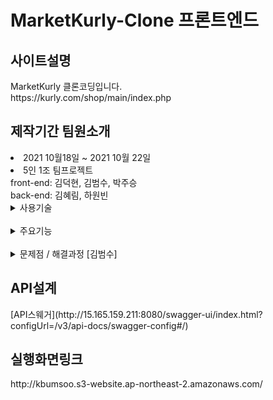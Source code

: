 # MarketKurly-Clone 프론트엔드 
<h2>사이트설명</h2>
MarketKurly 클론코딩입니다.<br>
https://kurly.com/shop/main/index.php<br>

<h2>제작기간 팀원소개</h2> 
<li> 2021 10월18일 ~ 2021 10월 22일</li> 
<li>5인 1조 팀프로젝트<br>
  front-end: 김덕현, 김범수, 박주승 <br> 
  back-end: 김혜림, 하원빈<br>
  
<details markdown = "1">
 <summary>
사용기술
</summary>

  - javascript
  - React 
  - Redux
  - react-router-dom
  - axios
 </details>
<br>
  
  
  <details markdown = "2">
 <summary>
주요기능
</summary>
<br>
  - 상품 읽기
  - 회원가입, 로그인, 로그아웃, 로그인유지
  - 댓글추가
  - 장바구니 추가, 삭제
  - 무한 스크롤
 </details>
<br>
  
   <details markdown = "3">
<summary>
문제점 / 해결과정 [김범수]
</summary>

 - ## 문제 1 제품 상세정보를 눌렀을 때 axios를 통해 받아온 값을 리덕스에 넣고, 그 값을 바로 state에 저장하려고 하면 왜 undefined가 뜰까?

    #### 문제의 원인 추정
    리액트는 비동기처리를 하기 때문에 페이지를 렌더링 할 때, 값을 모두 받아오기 전에 setState를 실행하기 때문에 undefinded가 뜬다.
     <br>
     #### 문제의 해결방법
      - 1. 해당 컴포넌트 안에서 async await을 통해 불러온 후, try구문으로 setState값을 지정한다. (선택함)
      - 2. 코드의 짜임새를 보니 특정한 카드가 onClick 됐을때, 그 컴포넌트에서 바로 history.push가 일어났다. 이를 thunk를 이용하여 모듈 컴포넌트로 dispatch하여 axios
            통신이 모두 끝났을때 .then을 사용하여 history.push를 일으킨다. (값을 모두 받아온 뒤 페이지 이동)
      
     #### 앞으로의 이 문제발생의 방지 방안
     - 해당 내용이 리덕스에 넣을 필요가 없다면 따로 모듈을 빼지 않더라도 async await을 사용할 수 있겠으나, 해당 함수가 다른 함수에서 호출 될 경우를 대비한다면 모듈을 따로
      빼서 작업하여 재사용성을 높일 수 있을 것 같다. 또한 데이터를 모두 로드한 뒤 페이지 이동을 위해 thunk를 이용하여 history를 모듈 안에 then 에서 사용한다.
     
   <br>
     
- ## 문제 2 추가적으로 기능을 구현하던 중 인피니티 스크롤이 구현된 후, 검색한 내용 또한 인피니티 스크롤이 실행 되었을 때, 이전의 상품들로 대체되는 현상 발생
     
     #### 문제의 원인 추정
     api 설계시 검색 기능은 배제되어 있었으나 추가 진행 하면서 검색 api를 새로 만들게 되었다.
     검색을 했을 시 리덕스 스토어의 search 값을 true로 바꾸고, 초기에 상품들을 불러오는 api가 불려올 때에는 search값을 false로 지정하였고, 그에 따라 리스트를 뿌리는
     컴포넌트에서 분기를 두어 search 값에 따라 화면에 나타내는 값을 달리 하였다. 
     
     ```
     const product_list =
    search === true
      ? useSelector((state) => state.product.searchProducts)
      : useSelector((state) => state.product.products);
     ```
     
     
     하지만 스크롤을 화면 아래까지 내렸을 때에 실행되는 함수에도 분기를 주었는데, 여기에서 search 값을
     인식하지 못하는 상황이 발생했다. 
     
     ```
      const callNext = () => {
    search === true? 
    dispatch(productActions.getSearchProductAPI(searchInput)) :
    dispatch(productActions.getProductAPI());
     };
     ```
     
     이 문제의 원인은 대략적으로 스크롤의 이벤트와 관련되어 있다고 판단하였고, 무한스크롤 컴포넌트 내부에서 함수를 실행해 봤지만 결과는 같았다.
     
     
     #### 문제의 해결방법
     - 이 문제를 해결하기 위해서는 초기의 상품을 받아오는 api와 검색을 통해 받아오는 api를 하나로 했었어야 한다고 생각한다. 
     그 이유는 임포트 해온 다른 컴포넌트에서의 비동기 처리가 리덕스의 값을 인식하지 못할수도 있겠다는 생각이 들었기 때문이다.
    
     

</details>

  

<h2>API설계</h2> 
 [API스웨거](http://15.165.159.211:8080/swagger-ui/index.html?configUrl=/v3/api-docs/swagger-config#/) 



 
 

 <h2>실행화면링크</h2>
http://kbumsoo.s3-website.ap-northeast-2.amazonaws.com/
